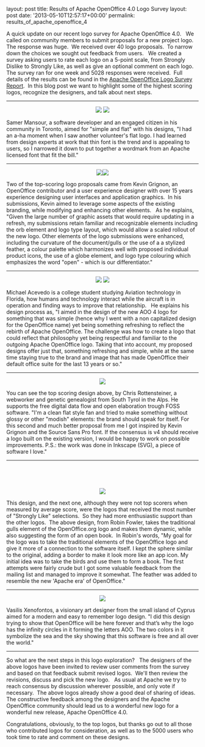 layout: post
title: Results of Apache OpenOffice 4.0 Logo Survey
layout: post
date: '2013-05-10T12:57:17+00:00'
permalink: results_of_apache_openoffice_4

<p>A quick update on our recent logo survey for Apache OpenOffice 4.0. &nbsp; We called on community members to submit proposals for a new project logo.&nbsp; The response was huge.&nbsp; We received over 40 logo proposals.&nbsp; To narrow down the choices we sought out feedback from users.&nbsp;&nbsp; We created a survey asking users to rate each logo on a 5-point scale, from Strongly Dislike to Strongly Like, as well as give an optional comment on each logo.&nbsp; The survey ran for one week and 5028 responses were received.&nbsp; Full details of the results can be found in the <a href="http://survey.openoffice.org/reports/aoo40-logo-poll/">Apache OpenOffice Logo Survey Report</a>.&nbsp; In this blog post we want to highlight some of the highest scoring logos, recognize the designers, and talk about next steps.</p> 
  <p> </p><hr /> 
  <p> </p> 
  <p> </p> 
  <p align="center"><img src="http://survey.openoffice.org/upload/surveys/815178/images/logo-36.png" /> <img src="http://survey.openoffice.org/upload/surveys/815178/images/logo-5.png" /><br /></p> 
  <p>Samer Mansour, a software developer and an engaged citizen in his 
community in Toronto, aimed for &quot;simple and flat&quot; with his designs, &quot;I had 
an a-ha moment when I
 saw another volunteer's flat logo. I had learned from design experts at
 work that thin font is the trend and is appealing to users, so I 
narrowed it down to put together a wordmark from an Apache licensed font 
that fit the bill.&quot; </p><hr /> 
  <p> </p> 
  <p> </p> 
  <div align="center"><img src="http://survey.openoffice.org/upload/surveys/815178/images/logo-28.png" /><img src="http://survey.openoffice.org/upload/surveys/815178/images/logo-31.png" /></div> 
  <p>Two of the top-scoring logo proposals came from Kevin Grignon, an OpenOffice contributor and a user 
experience designer with over&nbsp;15 years experience&nbsp;designing user 
interfaces and application graphics.&nbsp; In his submissions, 
Kevin aimed to leverage some aspects of the&nbsp;existing branding, while 
modifying and&nbsp;enhancing other elements.&nbsp;&nbsp; As he explains, &quot;Given the large number of 
graphic assets that would require updating in a refresh, my 
submissions retain familiar and recognizable&nbsp;elements including the&nbsp;orb 
element and logo type layout, which would allow a scaled rollout of the 
new logo. Other elements of the logo submissions were enhanced, 
including the curvature of the&nbsp;document/gulls or&nbsp;the use of a a stylized
 feather, a colour palette which harmonizes well with proposed 
individual product icons, the use of a globe element, and logo type 
colouring which emphasizes the word &quot;open&quot; -&nbsp;which is our 
differentiator.&quot; </p><hr /> 
  <p> </p> 
  <p> </p> 
  <p align="center"><img src="http://survey.openoffice.org/upload/surveys/815178/images/logo-12.png" /> <img src="http://survey.openoffice.org/upload/surveys/815178/images/logo-13.png" /></p> 
  <p>Michael Acevedo is a college student studying Aviation technology in Florida, how humans and 
technology interact while the aircraft is in operation and finding ways to 
improve that relationship.&nbsp;&nbsp; He explains his design process as, &quot;I aimed in the&nbsp;design&nbsp;of the new
 AOO 4 logo for something that was simple (hence why I went with a 
non&nbsp;capitalized&nbsp;design for the OpenOffice name) yet being something 
refreshing to reflect the rebirth of Apache OpenOffice. The challenge 
was how to create a logo that could reflect that philosophy yet being 
respectful and familiar to the outgoing Apache OpenOffice logo. Taking 
that into account, my proposed designs offer just 
that, something refreshing and simple, while at the same time staying 
true to the brand and image that has made OpenOffice their default 
office suite for the last 13 years or so.&quot;</p> 
  <p> </p><hr /> 
  <p align="center"> <img src="http://survey.openoffice.org/upload/surveys/815178/images/logo-34.png" /></p> 
  <p>You can see the top scoring design above, by Chris Rottensteiner, a webworker and genetic genealogist
              from South Tyrol in the Alps. He supports the free digital
              data flow and open elaboration trough FOSS software. &quot;I'm
                a clean flat style fan and tried to make something
                without glossy or other &quot;modish&quot; elements: the brand
                should speak for itself. For this second and much better
                proposal from me I got inspired by Kevin Grignon and the
                Source Sans Pro font. If the consensus is v4 should
                receive a logo built on the existing version, I would
                be happy to work on possible improvements. P.S.: the
                work was done in Inkscape (SVG), a piece of software I
                love.&quot;</p> 
  <p> </p><hr /> 
  <pre><p>&nbsp;</p></pre> 
  <p> </p> 
  <p align="center"><img src="http://survey.openoffice.org/upload/surveys/815178/images/logo-15.png" /> </p> 
  <p>This design, and the next one, although they were not top scorers when measured by average score, were the logos that received the most number of &quot;Strongly Like&quot; selections.&nbsp; So they had more enthusiastic support than the other logos.&nbsp; The above design, from Robin Fowler, takes the traditional gulls element of the OpenOffice.org logo and makes them dynamic, while also suggesting the form of an open book.&nbsp; In Robin's words, &quot;My goal for the logo was to take the traditional elements of the OpenOffice logo and give it more of a connection to the software itself. I 
kept the sphere similar to the original, adding a border to make it look
 more like an app icon. My initial idea was to take the birds and use 
them to form a book. The first attempts were fairly crude but I got some
 valuable feedback from the mailing list and managed to improve it 
somewhat. The feather was added to resemble the new 'Apache era' of OpenOffice.&quot;</p><hr /> 
  <p> </p> 
  <p> </p> 
  <p align="center"><img src="http://survey.openoffice.org/upload/surveys/815178/images/logo-4.png" /><br /></p> 
  <p>Vasilis Xenofontos, a visionary art
designer from the small island of Cyprus aimed for a modern and easy
to remember logo design. &quot;I did this design trying to show that
OpenOffice will be here forever and that’s why the logo has the infinity circles in it forming the letters AOO. The two colors in
it symbolize the sea and the sky showing that this software is free
and all over the world.&quot;</p><hr /> 
  <p> </p> 
  <p> </p> 
  <p>So what are the next steps in this logo exploration?&nbsp;&nbsp; The designers of the above logos have been invited to review user comments from the survey and based on that feedback submit revised logos.&nbsp; We'll then review the revisions, discuss and pick the new logo.&nbsp;&nbsp; As usual at Apache we try to reach consensus by discussion wherever possible, and only vote if necessary.&nbsp; The above logos already show a good deal of sharing of ideas.&nbsp; The constructive feedback among the designers and the Apache OpenOffice community should lead us to a wonderful new logo for a wonderful new release, Apache OpenOffice 4.0.
</p> 
  <p>Congratulations, obviously, to the top logos, but thanks go out to all those who contributed logos for consideration, as well as to the 5000 users who took time to rate and comment on these designs.<br /></p>
